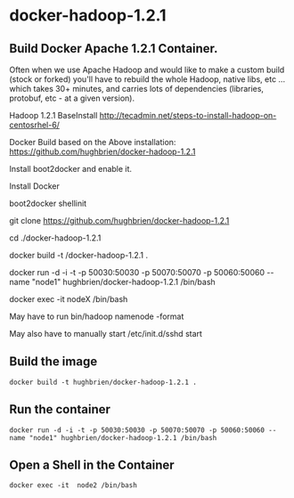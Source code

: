 docker-hadoop-1.2.1
===================

## Build Docker Apache 1.2.1 Container.   

Often when we use Apache Hadoop and would like to make a custom build (stock or forked) you'll have to rebuild the whole Hadoop, native libs, etc ... which takes 30+ minutes, and carries lots of dependencies (libraries, protobuf, etc - at a given version).

Hadoop 1.2.1 BaseInstall
http://tecadmin.net/steps-to-install-hadoop-on-centosrhel-6/

Docker Build based on the Above installation: 
https://github.com/hughbrien/docker-hadoop-1.2.1

Install boot2docker and enable it.

Install Docker

boot2docker shellinit

git clone https://github.com/hughbrien/docker-hadoop-1.2.1

cd ./docker-hadoop-1.2.1

docker build -t <yourname>/docker-hadoop-1.2.1 .

docker run -d -i -t -p 50030:50030 -p 50070:50070 -p 50060:50060 --name "node1" hughbrien/docker-hadoop-1.2.1 /bin/bash

docker exec -it nodeX /bin/bash

May have to run bin/hadoop namenode -format 

May also have to manually start /etc/init.d/sshd start

## Build the image
```
docker build -t hughbrien/docker-hadoop-1.2.1 . 
```

## Run the container
```
docker run -d -i -t -p 50030:50030 -p 50070:50070 -p 50060:50060 --name "node1" hughbrien/docker-hadoop-1.2.1 /bin/bash
```

## Open a Shell in the Container
```
docker exec -it  node2 /bin/bash
```
